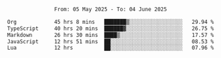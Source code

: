<div align="center">
<p style="text-align: center;">
<!--START_SECTION:waka-->

```txt
From: 05 May 2025 - To: 04 June 2025

Org            45 hrs 8 mins   ███████▒░░░░░░░░░░░░░░░░░   29.94 %
TypeScript     40 hrs 20 mins  ██████▓░░░░░░░░░░░░░░░░░░   26.75 %
Markdown       26 hrs 30 mins  ████▒░░░░░░░░░░░░░░░░░░░░   17.57 %
JavaScript     12 hrs 51 mins  ██░░░░░░░░░░░░░░░░░░░░░░░   08.53 %
Lua            12 hrs          ██░░░░░░░░░░░░░░░░░░░░░░░   07.96 %
```

<!--END_SECTION:waka-->
</p>
</div>
